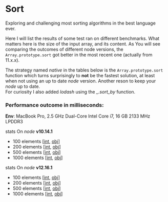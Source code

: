 # Sort
Exploring and challenging most sorting algorithms in the best language ever.

Here I will list the results of some test ran on different benchmarks. What matters here is the size of the input array, and its content. As You will see comparing the outcomes of different node versions, the `Array.prototype.sort` got better in the most recent one (actually from 11.x.x).

The strategy named _native_ in the tables below is the `Array.prototype.sort` function which turns surprisingly to **not** be the fastest solution, at least when not using an up to date _node_ version. Another reson to keep your _node_ up to date.  
For curiosity I also added _lodash_ using the _\_.sort\_by_ function.  

### Performance outcome in milliseconds:

**Env**: MacBook Pro,  2.5 GHz Dual-Core Intel Core i7, 16 GB 2133 MHz LPDDR3

stats On _node_ **v10.14.1**  
- 100 elements [[int](https://github.com/fedeghe/sort/blob/master/stats/10.19.0/100/int.csv.summary.txt), [obj](https://github.com/fedeghe/sort/blob/master/stats/10.19.0/100/obj.csv.summary.txt)]  
- 200 elements [[int](https://github.com/fedeghe/sort/blob/master/stats/10.19.0/200/int.csv.summary.txt), [obj](https://github.com/fedeghe/sort/blob/master/stats/10.19.0/200/obj.csv.summary.txt)]  
- 500 elements [[int](https://github.com/fedeghe/sort/blob/master/stats/10.19.0/500/int.csv.summary.txt), [obj](https://github.com/fedeghe/sort/blob/master/stats/10.19.0/500/obj.csv.summary.txt)]  
- 1000 elements [[int](https://github.com/fedeghe/sort/blob/master/stats/10.19.0/1000/int.csv.summary.txt), [obj](https://github.com/fedeghe/sort/blob/master/stats/10.19.0/1000/obj.csv.summary.txt)]  

stats On _node_ **v12.16.1**  
- 100 elements [[int](https://github.com/fedeghe/sort/blob/master/stats/12.16.1/100/int.csv.summary.txt), [obj](https://github.com/fedeghe/sort/blob/master/stats/12.16.1/100/obj.csv.summary.txt)]  
- 200 elements [[int](https://github.com/fedeghe/sort/blob/master/stats/12.16.1/200/int.csv.summary.txt), [obj](https://github.com/fedeghe/sort/blob/master/stats/12.16.1/200/obj.csv.summary.txt)]  
- 500 elements [[int](https://github.com/fedeghe/sort/blob/master/stats/12.16.1/500/int.csv.summary.txt), [obj](https://github.com/fedeghe/sort/blob/master/stats/12.16.1/500/obj.csv.summary.txt)]  
- 1000 elements [[int](https://github.com/fedeghe/sort/blob/master/stats/12.16.1/1000/int.csv.summary.txt), [obj](https://github.com/fedeghe/sort/blob/master/stats/12.16.1/1000/obj.csv.summary.txt)]  